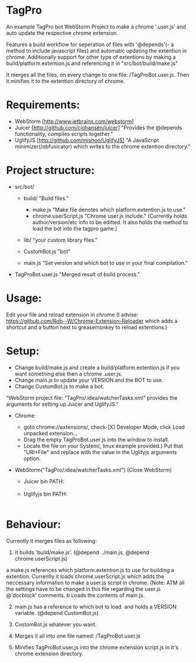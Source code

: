 TagPro
======
An example TagPro bot WebStorm Project to make a chrome '.user.js' and auto update the respective chrome extension. 

Features a build workflow for seperation of files with '@depends'(- a method to include javascript files) and automatic updating the extention in chrome.
Additionally support for other type of extentions by making a build/platform.extention.js and referencing it in "src/bot/build/make.js"

It merges all the files, on every change to one file: /TagProBot.user.js.
Then it minifies it to the extention directory of chrome.

Requirements:
===
  - WebStorm [http://www.jetbrains.com/webstorm]
  - Juicer [http://github.com/cjohansen/juicer]
    "Provides the @depends functionality, compiles scripts together."
  - UglifyJS [http://github.com/mishoo/UglifyJS]
    "A JavaScript minimizer(/obfusicator) which writes to the chrome extention directory."
  
  
Project structure:
===
  - src/bot/
    - build/ "Build files."
      - make.js "Make file denotes which platform.extention.js to use."
      - chrome.userScript.js "Chrome user.js include." (Currently holds author/version/etc info to be editted.
                                                        It also holds the method to load the bot into the tagpro game.)
        
    - lib/ "your custom library files."
    - CustomBot.js "bot"
    - main.js "Set version and which bot to use in your final compilation."
  - TagProBot.user.js "Merged result of build process."
  
  
Usage:
===
   Edit your file and reload extension in chrome (I advise: https://github.com/Rob--W/Chrome-Extension-Reloader which adds a shortcut and a button next to greasemonkey to reload extentions.)


Setup:
===
  - Change build/make.js and create a build/platform.extention.js if you want something else then a chrome .user.js.
  - Change main.js to update your VERSION and the BOT to use.
  - Change CustomBot.js to make a bot.
  
"WebStorm project file: "TagPro/.idea/watcherTasks.xml" provides the arguments for setting up Juicer and UglifyJS."
  
- Chrome: 
    - goto chrome://extensions/, check-[X] Developer Mode, 
                               click Load unpacked extension...
    - Drag the empty TagProBot.user.js into the window to install.
    - Locate the file on your System(, linux example provided.) Put that "URI+File" and replace with the value in the Uglifyjs arguments option.


- WebStorm("TagPro/.idea/watcherTasks.xml")
  (Close WebStorm)
  - Juicer bin PATH: <option name="program" value="$PROJECT_DIR$/../../.gem/ruby/2.1.0/bin/juicer" />
  - Uglifyjs bin PATH: <option name="program" value="/usr/bin/uglifyjs" />
    -  <option name="arguments" value="TagProBot.user.js --comments all --screw-ie8 true -o /home/xorc/.config/chromium/Default/Extensions/bkicbikhncibkncmhbkgnghlmkenihfp/1.0_0/script.js" /> 
   
Behaviour:
===
Currently it merges files as following:

1. It builds 'build/make.js'. (@depend ../main.js, @depend chrome.userScript.js)

  a make.js references which platform.extention.js to use for building a extention. 
      Currently it loads chrome.userScript.js which adds the neccessary information to make a user.js script in chrome.
      (Note: ATM all the settings have to be changed in this file regarding the user.js @'docblock' comments.
  b Loads the contents of main.js.
    
2. main.js has a reference to which bot to load. and holds a VERSION variable. (@depend CustomBot.js)

3. CustomBot.js whatever you want.

4. Merges it all into one file named: /TagProBot.user.js

5. Minifies TagProBot.user.js into the chrome extension script.js in it's chrome extension directory.


